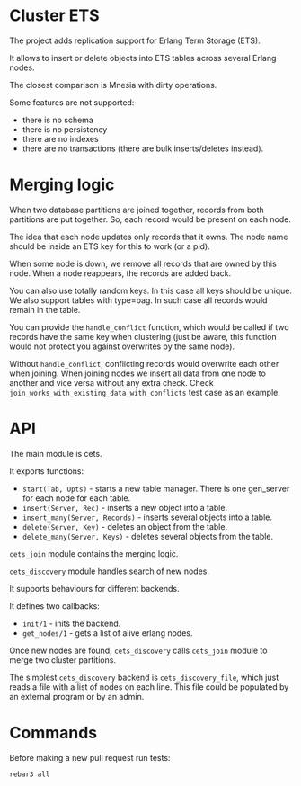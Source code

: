 # Cluster ETS

The project adds replication support for Erlang Term Storage (ETS).

It allows to insert or delete objects into ETS tables across several Erlang nodes.

The closest comparison is Mnesia with dirty operations.

Some features are not supported:
- there is no schema
- there is no persistency
- there are no indexes
- there are no transactions (there are bulk inserts/deletes instead).

# Merging logic

When two database partitions are joined together, records from both partitions
are put together. So, each record would be present on each node.

The idea that each node updates only records that it owns. The node name
should be inside an ETS key for this to work (or a pid).

When some node is down, we remove all records that are owned by this node.
When a node reappears, the records are added back.

You can also use totally random keys. In this case all keys should be unique.
We also support tables with type=bag. In such case all records would remain in the table.

You can provide the `handle_conflict` function, which would be called if two records have
the same key when clustering (just be aware, this function would not protect you against
overwrites by the same node).

Without `handle_conflict`, conflicting records would overwrite each other when joining.
When joining nodes we insert all data from one node to another and vice versa without any extra check.
Check `join_works_with_existing_data_with_conflicts` test case as an example.

# API

The main module is cets.

It exports functions:

- `start(Tab, Opts)` - starts a new table manager.
   There is one gen_server for each node for each table.
- `insert(Server, Rec)` - inserts a new object into a table.
- `insert_many(Server, Records)` - inserts several objects into a table.
- `delete(Server, Key)` - deletes an object from the table.
- `delete_many(Server, Keys)` - deletes several objects from the table.

`cets_join` module contains the merging logic.

`cets_discovery` module handles search of new nodes.

It supports behaviours for different backends.

It defines two callbacks:

- `init/1` - inits the backend.
- `get_nodes/1` - gets a list of alive erlang nodes.

Once new nodes are found, `cets_discovery` calls `cets_join` module to merge two
cluster partitions.

The simplest `cets_discovery` backend is `cets_discovery_file`, which just reads
a file with a list of nodes on each line. This file could be populated by an
external program or by an admin.

# Commands

Before making a new pull request run tests:

```
rebar3 all
```
